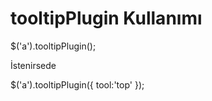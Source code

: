 tooltipPlugin Kullanımı
=============

$('a').tooltipPlugin();


İstenirsede

$('a').tooltipPlugin({
tool:'top'
});
